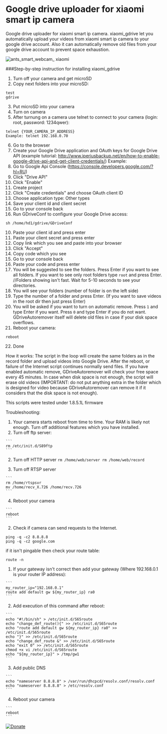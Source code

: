 # Google drive uploader for xiaomi smart ip camera 
Google drive uploader for xiaomi smart ip camera. xiaomi_gdrive let you automatically upload your videos from xiaomi smart ip camera to your google drive account. Also it can automatically remove old files from your google drive account to prevent space exhaustion.

![ants_smart_webcam_ xiaomi](https://cloud.githubusercontent.com/assets/17673243/17768152/76d2a56a-653b-11e6-81db-522a29f9f1f2.png)

###Step-by-step instruction for installing xiaomi_gdrive

1. Turn off your camera and get microSD
2. Copy next folders into your microSD:

  ```
  test
  gdrive
  ```
  
3. Put microSD into your camera
4. Turn on camera
5. After turnung on a camera use telnet to connect to your camera (login: root, password: 1234qwer):

  ```
  telnet {YOUR_CAMERA_IP_ADDRESS}
  Example: telnet 192.168.0.70
  ```

6. Go to the browser
7. Create your Google Drive application and OAuth keys for Google Drive API (example tutorial: http://www.iperiusbackup.net/en/how-to-enable-google-drive-api-and-get-client-credentials/)
Example:
  1. Go to Google Api Console (https://console.developers.google.com/?hl=RU)
  2. Click "Drive API"
  3. Click "Enable"
  4. Create project
  5. Click "Create credentials" and choose OAuth client ID
  6. Choose application type: Other types 
  7. Save your client id and client secret
8. Go to your console back
9. Run GDriveConf to configure your Google Drive access:

  ```
  sh /home/hd1/gdrive/GDriveConf
  ```

10. Paste your client id and press enter
11. Paste your client secret and press enter
12. Copy link which you see and paste into your browser
13. Click "Accept"
14. Copy code which you see
15. Go to your console back
16. Paste your code and press enter
17. You will be suggested to see the folders. Press Enter if you want to see all folders. If you want to see only root folders type `root` and press Enter.
//Folders showing isn't fast. Wait for 5-10 seconds to see your directories.
18. You will see your folders (number of folder is on the left side)
19. Type the number of a folder and press Enter. (If you want to save videos in the root dir then just press Enter)
20. You will be asked if you want to turn on automatic remove. Press `1` and type Enter if you want. Press `0` and type Enter if you do not want. GDriveAutoremover itself will delete old files in case if your disk space overflows.
21. Reboot your camera:

  ```
  reboot
  ```

22. Done

How it works:
The script in the loop will create the same folders as in the record folder and upload videos into Google Drive. After the reboot, or failure of the Internet script continues normally send files. If you have enabled automatic remove, GDriveAutoremover will check your free space every 45 minutes. In case when disk space is not enough, the script will erase old videos (IMPORTANT: do not put anything extra in the folder which is designed for video because GDriveAutoremover can remove it if it considers that the disk space is not enough).

This scripts were tested under 1.8.5.1L firmware

Troubleshooting:

1. Your camera starts reboot from time to time. Your RAM is likely not enough. Turn off additional features which you have installed.
  1. Turn off ftp server:
  
    ```
    rm /etc/init.d/S89ftp
    ```
  
  2. Turn off HTTP server
    ```
    rm /home/web/server
    rm /home/web/record
    ```
  
  3. Turn off RTSP server
  
    ```
    rm /home/rtspsvr
    mv /home/recv_X.726 /home/recv.726
    ```
  
  4. Reboot your camera
  
    ```
    reboot
    ```

2. Check if camera can send requests to the Internet.
  
  ```
  ping -q -c2 8.8.8.8
  ping -q -c2 google.com
  ```

  if it isn't pingable then check your route table:

  ```
  route -n
  ```
  
  1. If your gateway isn't correct then add your gateway (Where 192.168.0.1 is your router IP address):
  
    ```
    my_router_ip="192.168.0.1"
    route add default gw ${my_router_ip} ra0
    ```
  
  2. Add execution of this command after reboot:
  
    ```
    echo "#!/bin/sh" > /etc/init.d/S65route
    echo "change_def_route(){" >> /etc/init.d/S65route
    echo "route add default gw ${my_router_ip} ra0" >> /etc/init.d/S65route
    echo "}" >> /etc/init.d/S65route
    echo "change_def_route &" >> /etc/init.d/S65route
    echo "exit 0" >> /etc/init.d/S65route
    chmod +x vi /etc/init.d/S65route
    echo "${my_router_ip}" > /tmp/gw1
    ```
  
  3. Add public DNS
    
    ```
    echo "nameserver 8.8.8.8" > /var/run/dhcpcd/resolv.conf/resolv.conf
    echo "nameserver 8.8.8.8" > /etc/resolv.conf
    ```
  
  4. Reboot your camera
  
    ```
    reboot
    ```

[![Donate](https://www.paypalobjects.com/en_US/i/btn/btn_donate_LG.gif)](https://www.paypal.com/cgi-bin/webscr?cmd=_donations&business=HTPAA8RYN7APE&lc=UA&item_name=Developing%20open%20source%20projects&item_number=porunov_xiaomi_gdrive&currency_code=USD&bn=PP%2dDonationsBF%3abtn_donate_LG%2egif%3aNonHosted)
